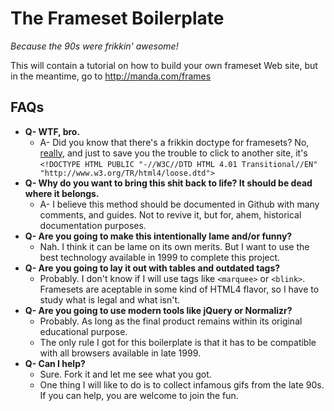 The Frameset Boilerplate
========================

*Because the 90s were frikkin' awesome!*

This will contain a tutorial on how to build your own frameset Web site, but in the meantime, go to http://manda.com/frames

## FAQs

- **Q- WTF, bro.**
    - A- Did you know that there's a frikkin doctype for framesets? No, [really](http://www.w3schools.com/tags/tag_doctype.asp), and just to save you the trouble to click to another site, it's `<!DOCTYPE HTML PUBLIC "-//W3C//DTD HTML 4.01 Transitional//EN" "http://www.w3.org/TR/html4/loose.dtd">`
- **Q- Why do you want to bring this shit back to life? It should be dead where it belongs.**
    - A- I believe this method should be documented in Github with many comments, and guides. Not to revive it, but for, ahem, historical documentation purposes.
- **Q- Are you going to make this intentionally lame and/or funny?**
    - Nah. I think it can be lame on its own merits. But I want to use the best technology available in 1999 to complete this project.
- **Q- Are you going to lay it out with tables and outdated tags?**
    - Probably. I don't know if I will use tags like `<marquee>` or `<blink>`. Framesets are aceptable in some kind of HTML4 flavor, so I have to study what is legal and what isn't.
- **Q- Are you going to use modern tools like jQuery or Normalizr?**
    - Probably. As long as the final product remains within its original educational purpose.
    - The only rule I got for this boilerplate is that it has to be compatible with all browsers available in late 1999.
- **Q- Can I help?**
    - Sure. Fork it and let me see what you got.
    - One thing I will like to do is to collect infamous gifs from the late 90s. If you can help, you are welcome to join the fun.

